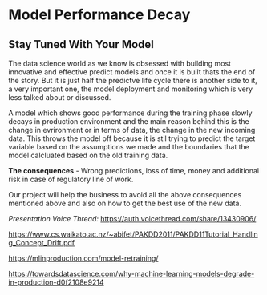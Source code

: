 # Model Performance Decay
## Stay Tuned With Your Model

The data science world as we know is obsessed with building most innovative and effective predict models and once it is built thats the end of the story. But it is just half the predictve life cycle there is another side to it, a very important one, the model deployment and monitoring which is very less talked about or discussed.

A model which shows good performance during the training phase slowly decays in production environment and the main reason behind this is the change in evrironment or in terms of data, the change in the new incoming data. This throws the model off because it is stil trying to predict the target variable based on the assumptions we made and the boundaries that the model calcluated based on the old training data.

**The consequences** - Wrong predictions, loss of time, money and additional risk in case of regulatory line of work.

Our project will help the business to avoid all the above consequences mentioned above and also on how to get the best use of the new data.

*Presentation Voice Thread:* https://auth.voicethread.com/share/13430906/

https://www.cs.waikato.ac.nz/~abifet/PAKDD2011/PAKDD11Tutorial_Handling_Concept_Drift.pdf

https://mlinproduction.com/model-retraining/

https://towardsdatascience.com/why-machine-learning-models-degrade-in-production-d0f2108e9214

